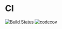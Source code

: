 # CI
[![Build Status](https://travis-ci.org/keramiozsoy/CI.svg?branch=master)](https://travis-ci.org/keramiozsoy/CI)
[![codecov](https://codecov.io/gh/keramiozsoy/CI/branch/master/graph/badge.svg)](https://codecov.io/gh/keramiozsoy/CI)
